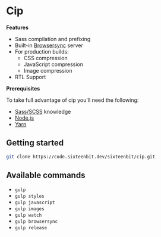 # Cip



**Features**

- Sass compilation and prefixing
- Built-in [Browsersync](https://www.browsersync.io/) server
- For production builds:
  - CSS compression
  - JavaScript compression
  - Image compression
- RTL Support

**Prerequisites**

To take full advantage of cip you'll need the following:

- [Sass/SCSS](https://sass-lang.com/) knowledge
- [Node.js](https://nodejs.org/en/download/)
- [Yarn](https://yarnpkg.com/getting-started/install)

## Getting started

```bash
git clone https://code.sixteenbit.dev/sixteenbit/cip.git
```

## Available commands

- `gulp`
- `gulp styles`
- `gulp javascript`
- `gulp images`
- `gulp watch`
- `gulp browsersync`
- `gulp release`
